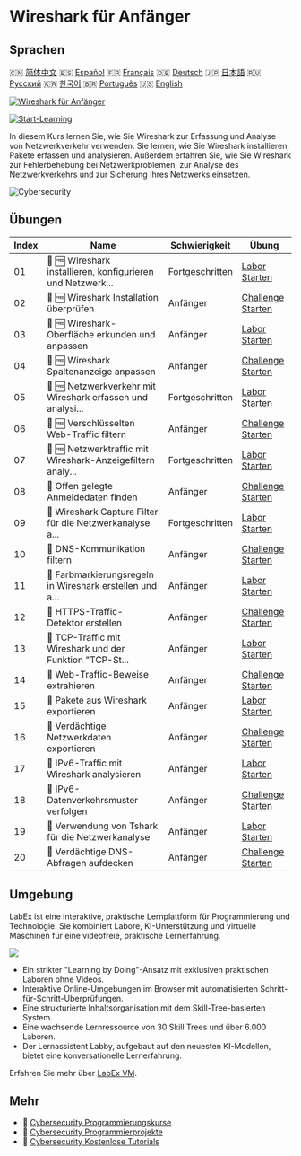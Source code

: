 # Wireshark für Anfänger

## Sprachen

🇨🇳 [简体中文](README_zh.md) 🇪🇸 [Español](README_es.md) 🇫🇷 [Français](README_fr.md) 🇩🇪 [Deutsch](README_de.md) 🇯🇵 [日本語](README_ja.md) 🇷🇺 [Русский](README_ru.md) 🇰🇷 [한국어](README_ko.md) 🇧🇷 [Português](README_pt.md) 🇺🇸 [English](README.md) 

[![Wireshark für Anfänger](https://cover-creator.labex.io/wireshark-for-beginners.png?lang=de)](https://labex.io/de/courses/wireshark-for-beginners)

[![Start-Learning](https://img.shields.io/badge/Start-Learning-whitesmoke?style=for-the-badge)](https://labex.io/de/courses/wireshark-for-beginners)

In diesem Kurs lernen Sie, wie Sie Wireshark zur Erfassung und Analyse von Netzwerkverkehr verwenden. Sie lernen, wie Sie Wireshark installieren, Pakete erfassen und analysieren. Außerdem erfahren Sie, wie Sie Wireshark zur Fehlerbehebung bei Netzwerkproblemen, zur Analyse des Netzwerkverkehrs und zur Sicherung Ihres Netzwerks einsetzen.

![Cybersecurity](https://img.shields.io/badge/Cybersecurity-whitesmoke?style=for-the-badge&logo=cybersecurity)


## Übungen

|   Index | Name                                                        | Schwierigkeit   | Übung                                                                                                                                                   |
|---------|-------------------------------------------------------------|-----------------|---------------------------------------------------------------------------------------------------------------------------------------------------------|
|      01 | 📖 🆓 Wireshark installieren, konfigurieren und Netzwerk... | Fortgeschritten | <a target='_blank' href='https://labex.io/de/tutorials/wireshark-install-configure-and-analyze-network-traffic-with-wireshark-415947'>Labor Starten</a> |
|      02 | 🎯 🆓 Wireshark Installation überprüfen                     | Anfänger        | <a target='_blank' href='https://labex.io/de/tutorials/wireshark-verify-wireshark-installation-548783'>Challenge Starten</a>                            |
|      03 | 📖 🆓 Wireshark-Oberfläche erkunden und anpassen            | Anfänger        | <a target='_blank' href='https://labex.io/de/tutorials/wireshark-explore-and-customize-wireshark-interface-415949'>Labor Starten</a>                    |
|      04 | 🎯 🆓 Wireshark Spaltenanzeige anpassen                     | Anfänger        | <a target='_blank' href='https://labex.io/de/tutorials/wireshark-customize-wireshark-column-display-548785'>Challenge Starten</a>                       |
|      05 | 📖 🆓 Netzwerkverkehr mit Wireshark erfassen und analysi... | Fortgeschritten | <a target='_blank' href='https://labex.io/de/tutorials/wireshark-capture-and-analyze-network-traffic-with-wireshark-415956'>Labor Starten</a>           |
|      06 | 🎯 🆓 Verschlüsselten Web-Traffic filtern                   | Anfänger        | <a target='_blank' href='https://labex.io/de/tutorials/wireshark-filter-encrypted-web-traffic-548806'>Challenge Starten</a>                             |
|      07 | 📖 🆓 Netzwerktraffic mit Wireshark-Anzeigefiltern analy... | Fortgeschritten | <a target='_blank' href='https://labex.io/de/tutorials/wireshark-analyze-network-traffic-with-wireshark-display-filters-415944'>Labor Starten</a>       |
|      08 | 🎯  Offen gelegte Anmeldedaten finden                       | Anfänger        | <a target='_blank' href='https://labex.io/de/tutorials/wireshark-find-exposed-login-credentials-548820'>Challenge Starten</a>                           |
|      09 | 📖  Wireshark Capture Filter für die Netzwerkanalyse a...   | Fortgeschritten | <a target='_blank' href='https://labex.io/de/tutorials/wireshark-apply-wireshark-capture-filters-for-network-traffic-analysis-415940'>Labor Starten</a> |
|      10 | 🎯  DNS-Kommunikation filtern                               | Anfänger        | <a target='_blank' href='https://labex.io/de/tutorials/wireshark-filter-dns-communications-548826'>Challenge Starten</a>                                |
|      11 | 📖  Farbmarkierungsregeln in Wireshark erstellen und a...   | Anfänger        | <a target='_blank' href='https://labex.io/de/tutorials/wireshark-create-and-apply-colorizing-rules-in-wireshark-415941'>Labor Starten</a>               |
|      12 | 🎯  HTTPS-Traffic-Detektor erstellen                        | Anfänger        | <a target='_blank' href='https://labex.io/de/tutorials/wireshark-create-https-traffic-detector-548831'>Challenge Starten</a>                            |
|      13 | 📖  TCP-Traffic mit Wireshark und der Funktion "TCP-St...   | Anfänger        | <a target='_blank' href='https://labex.io/de/tutorials/wireshark-analyze-tcp-traffic-with-wireshark-follow-tcp-stream-feature-415946'>Labor Starten</a> |
|      14 | 🎯  Web-Traffic-Beweise extrahieren                         | Anfänger        | <a target='_blank' href='https://labex.io/de/tutorials/wireshark-extract-web-traffic-evidence-548842'>Challenge Starten</a>                             |
|      15 | 📖  Pakete aus Wireshark exportieren                        | Anfänger        | <a target='_blank' href='https://labex.io/de/tutorials/wireshark-export-packets-from-wireshark-415945'>Labor Starten</a>                                |
|      16 | 🎯  Verdächtige Netzwerkdaten exportieren                   | Anfänger        | <a target='_blank' href='https://labex.io/de/tutorials/wireshark-export-suspicious-network-evidence-548847'>Challenge Starten</a>                       |
|      17 | 📖  IPv6-Traffic mit Wireshark analysieren                  | Anfänger        | <a target='_blank' href='https://labex.io/de/tutorials/wireshark-analyze-ipv6-traffic-with-wireshark-415950'>Labor Starten</a>                          |
|      18 | 🎯  IPv6-Datenverkehrsmuster verfolgen                      | Anfänger        | <a target='_blank' href='https://labex.io/de/tutorials/wireshark-track-ipv6-traffic-patterns-548851'>Challenge Starten</a>                              |
|      19 | 📖  Verwendung von Tshark für die Netzwerkanalyse           | Anfänger        | <a target='_blank' href='https://labex.io/de/tutorials/wireshark-use-tshark-for-network-traffic-analysis-415942'>Labor Starten</a>                      |
|      20 | 🎯  Verdächtige DNS-Abfragen aufdecken                      | Anfänger        | <a target='_blank' href='https://labex.io/de/tutorials/wireshark-uncover-suspicious-dns-queries-548854'>Challenge Starten</a>                           |

## Umgebung

LabEx ist eine interaktive, praktische Lernplattform für Programmierung und Technologie. Sie kombiniert Labore, KI-Unterstützung und virtuelle Maschinen für eine videofreie, praktische Lernerfahrung.

![](https://tutorial-screenshot.getvm.io/images/vm-1725247253.png)

- Ein strikter "Learning by Doing"-Ansatz mit exklusiven praktischen Laboren ohne Videos.
- Interaktive Online-Umgebungen im Browser mit automatisierten Schritt-für-Schritt-Überprüfungen.
- Eine strukturierte Inhaltsorganisation mit dem Skill-Tree-basierten System.
- Eine wachsende Lernressource von 30 Skill Trees und über 6.000 Laboren.
- Der Lernassistent Labby, aufgebaut auf den neuesten KI-Modellen, bietet eine konversationelle Lernerfahrung.

Erfahren Sie mehr über [LabEx VM](https://support.labex.io/using-labex/virtual-machine).

## Mehr

- 🔗 [Cybersecurity Programmierungskurse](https://github.com/labex-labs/awesome-programming-courses)
- 🔗 [Cybersecurity Programmierprojekte](https://github.com/labex-labs/awesome-programming-projects)
- 🔗 [Cybersecurity Kostenlose Tutorials](https://github.com/labex-labs/cybersecurity-free-tutorials)

